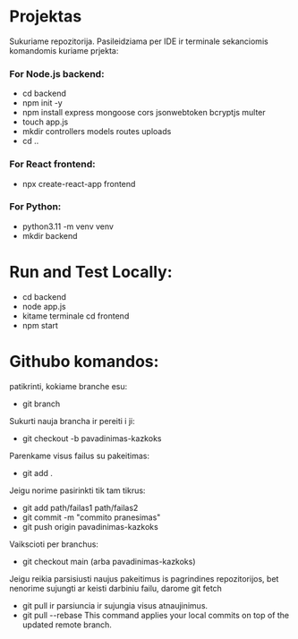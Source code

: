 # Projektas
Sukuriame repozitorija.
Pasileidziama per IDE ir terminale sekanciomis komandomis kuriame prjekta:
### For Node.js backend:
 - cd backend
- npm init -y
- npm install express mongoose cors jsonwebtoken bcryptjs multer
- touch app.js
- mkdir controllers models routes uploads
- cd ..
### For React frontend:
 - npx create-react-app frontend
### For Python:
 - python3.11 -m venv venv
- mkdir backend

# Run and Test Locally:
- cd backend
- node app.js
- kitame terminale cd frontend
- npm start

# Githubo komandos:
patikrinti, kokiame branche esu: 
- git branch
  
Sukurti nauja brancha ir pereiti i ji: 
- git checkout -b pavadinimas-kazkoks

Parenkame visus failus su pakeitimas:
- git add . 

Jeigu norime pasirinkti tik tam tikrus:
 - git add path/failas1 path/failas2
 - git commit -m "commito pranesimas"
 - git push origin pavadinimas-kazkoks

Vaikscioti per branchus:
 - git checkout main (arba pavadinimas-kazkoks)

Jeigu reikia parsisiusti naujus pakeitimus is pagrindines repozitorijos, bet nenorime sujungti ar keisti darbiniu failu, darome git fetch
 - git pull ir parsiuncia ir sujungia visus atnaujinimus.
 - git pull --rebase This command applies your local commits on top of the updated remote branch.


